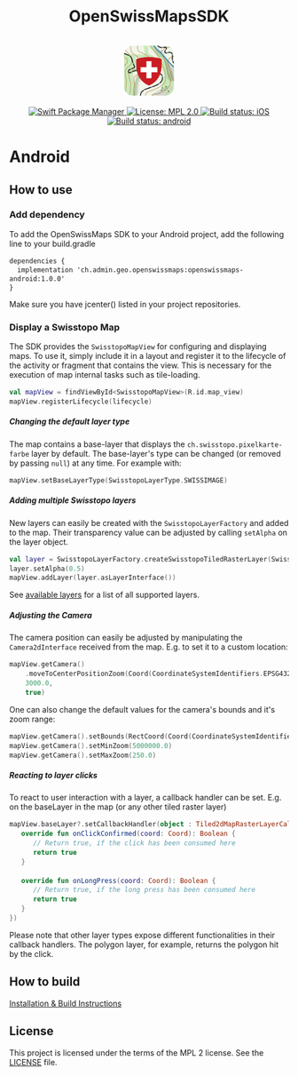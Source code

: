<h1 align="center">OpenSwissMapsSDK</h1>

<br />

<div align="center">
  <img width="90" height="90" src="../logo.png" />
<br />
<br />
</div>

<div align="center">
    <!-- SPM -->
    <a href="https://github.com/apple/swift-package-manager">
      <img alt="Swift Package Manager"
      src="https://img.shields.io/badge/SPM-%E2%9C%93-brightgreen.svg?style=flat">
    </a>
    <!-- License -->
    <a href="https://github.com/openmobilemaps/maps-core/blob/master/LICENSE">
      <img alt="License: MPL 2.0"
      src="https://img.shields.io/badge/License-MPL%202.0-brightgreen.svg">
    </a>
    <!-- iOS Build -->
    <a href="https://github.com/geoadmin/lib-open-swiss-maps-sdk/actions/workflows/ios.yml">
      <img alt="Build status: iOS"
      src="https://github.com/geoadmin/lib-open-swiss-maps-sdk/actions/workflows/ios.yml/badge.svg">
    </a>
    <!-- android Build -->
    <a href="https://github.com/geoadmin/lib-open-swiss-maps-sdk/actions/workflows/android.yml">
      <img alt="Build status: android"
      src="https://github.com/geoadmin/lib-open-swiss-maps-sdk/actions/workflows/android.yml/badge.svg">
    </a>
</div>



# Android

## How to use

### Add dependency
To add the OpenSwissMaps SDK to your Android project, add the following line to your build.gradle
```
dependencies {
  implementation 'ch.admin.geo.openswissmaps:openswissmaps-android:1.0.0'
}
```
Make sure you have jcenter() listed in your project repositories. 

### Display a Swisstopo Map

The SDK provides the `SwisstopoMapView` for configuring and displaying maps.  To use it, simply include it in a layout and register it to the lifecycle of the activity or fragment that contains the view. This is necessary for the execution of map internal tasks such as tile-loading.

```Kotlin
val mapView = findViewById<SwisstopoMapView>(R.id.map_view)
mapView.registerLifecycle(lifecycle)
```

##### Changing the default layer type

The map contains a base-layer that displays the `ch.swisstopo.pixelkarte-farbe` layer by default. The base-layer's type can be changed (or removed by passing `null`) at any time. For example with:

```Kotlin
mapView.setBaseLayerType(SwisstopoLayerType.SWISSIMAGE)
```

##### Adding multiple Swisstopo layers

New layers can easily be created with the `SwisstopoLayerFactory` and added to the map. Their transparency value can be adjusted by calling `setAlpha` on the layer object.

 ```Kotlin
val layer = SwisstopoLayerFactory.createSwisstopoTiledRasterLayer(SwisstopoLayerType.DROHNEN, mapView.textureLoader)
layer.setAlpha(0.5)
mapView.addLayer(layer.asLayerInterface())
 ```

 See [available layers](../AVAILABLE_LAYERS.md) for a list of all supported layers.

##### Adjusting the Camera

The camera position can easily be adjusted by manipulating the `Camera2dInterface` received from the map. E.g. to set it to a custom location:

```Kotlin
mapView.getCamera()
	.moveToCenterPositionZoom(Coord(CoordinateSystemIdentifiers.EPSG4326(), 8.543912536386152, 47.37623511643675, 0.0), 
	3000.0,
	true)
```

One can also change the default values for the camera's bounds and it's zoom range:

```kotlin
mapView.getCamera().setBounds(RectCoord(Coord(CoordinateSystemIdentifiers.EPSG2056(), 2485071.58, 1299941.79, 0.0), Coord(CoordinateSystemIdentifiers.EPSG2056(), 2828515.82, 1075346.31, 0.0)))
mapView.getCamera().setMinZoom(5000000.0)
mapView.getCamera().setMaxZoom(250.0)
```

##### Reacting to layer clicks

To react to user interaction with a layer, a callback handler can be set. E.g. on the baseLayer in the map (or any other tiled raster layer)

```kotlin
mapView.baseLayer?.setCallbackHandler(object : Tiled2dMapRasterLayerCallbackInterface() {
   override fun onClickConfirmed(coord: Coord): Boolean {
      // Return true, if the click has been consumed here
      return true
   }

   override fun onLongPress(coord: Coord): Boolean {
      // Return true, if the long press has been consumed here
      return true
   }
})
```

Please note that other layer types expose different functionalities in their callback handlers. The polygon layer, for example, returns the polygon hit by the click.

## How to build
[Installation & Build Instructions](docs/install_readme.md)

## License

This project is licensed under the terms of the MPL 2 license. See the [LICENSE](../LICENSE) file.
